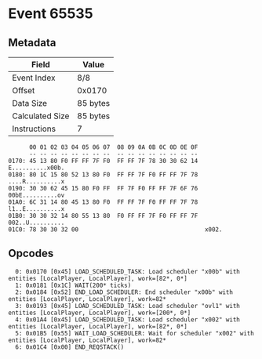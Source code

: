 # Event 65535

## Metadata

| Field           | Value    |
|-----------------|----------|
| Event Index     | 8/8      |
| Offset          | 0x0170   |
| Data Size       | 85 bytes |
| Calculated Size | 85 bytes |
| Instructions    | 7        |

```
      00 01 02 03 04 05 06 07  08 09 0A 0B 0C 0D 0E 0F
      -- -- -- -- -- -- -- --  -- -- -- -- -- -- -- --
0170: 45 13 80 F0 FF FF 7F F0  FF FF 7F 78 30 30 62 14  E..........x00b.
0180: 80 1C 15 80 52 13 80 F0  FF FF 7F F0 FF FF 7F 78  ....R..........x
0190: 30 30 62 45 15 80 F0 FF  FF 7F F0 FF FF 7F 6F 76  00bE..........ov
01A0: 6C 31 14 80 45 13 80 F0  FF FF 7F F0 FF FF 7F 78  l1..E..........x
01B0: 30 30 32 14 80 55 13 80  F0 FF FF 7F F0 FF FF 7F  002..U..........
01C0: 78 30 30 32 00                                    x002.           
```

## Opcodes

```
  0: 0x0170 [0x45] LOAD_SCHEDULED_TASK: Load scheduler "x00b" with entities [LocalPlayer, LocalPlayer], work=[82*, 0*]
  1: 0x0181 [0x1C] WAIT(200* ticks)
  2: 0x0184 [0x52] END_LOAD_SCHEDULER: End scheduler "x00b" with entities [LocalPlayer, LocalPlayer], work=82*
  3: 0x0193 [0x45] LOAD_SCHEDULED_TASK: Load scheduler "ovl1" with entities [LocalPlayer, LocalPlayer], work=[200*, 0*]
  4: 0x01A4 [0x45] LOAD_SCHEDULED_TASK: Load scheduler "x002" with entities [LocalPlayer, LocalPlayer], work=[82*, 0*]
  5: 0x01B5 [0x55] WAIT_LOAD_SCHEDULER: Wait for scheduler "x002" with entities [LocalPlayer, LocalPlayer], work=82*
  6: 0x01C4 [0x00] END_REQSTACK()
```
